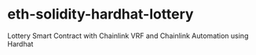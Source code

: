 # eth-solidity-hardhat-lottery
Lottery Smart Contract with Chainlink VRF and Chainlink Automation using Hardhat
